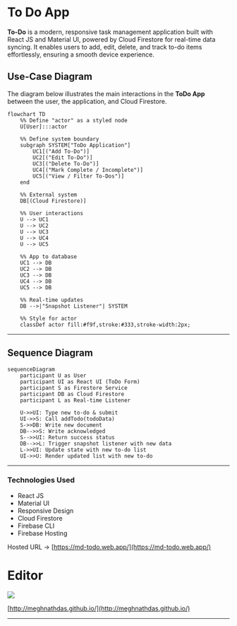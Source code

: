 # To Do App
**To-Do** is a modern, responsive task management application built with React JS and Material UI, powered by Cloud Firestore for real-time data syncing. It enables users to add, edit, delete, and track to-do items effortlessly, ensuring a smooth device experience.

## Use-Case Diagram

The diagram below illustrates the main interactions in the **ToDo App** between the user, the application, and Cloud Firestore.  

```mermaid
flowchart TD
    %% Define "actor" as a styled node
    U[User]:::actor

    %% Define system boundary
    subgraph SYSTEM["ToDo Application"]
        UC1[("Add To-Do")]
        UC2[("Edit To-Do")]
        UC3[("Delete To-Do")]
        UC4[("Mark Complete / Incomplete")]
        UC5[("View / Filter To-Dos")]
    end

    %% External system
    DB[(Cloud Firestore)]

    %% User interactions
    U --> UC1
    U --> UC2
    U --> UC3
    U --> UC4
    U --> UC5

    %% App to database
    UC1 --> DB
    UC2 --> DB
    UC3 --> DB
    UC4 --> DB
    UC5 --> DB

    %% Real-time updates
    DB -->|"Snapshot Listener"| SYSTEM

    %% Style for actor
    classDef actor fill:#f9f,stroke:#333,stroke-width:2px;
```
---

## Sequence Diagram

```mermaid
sequenceDiagram
    participant U as User
    participant UI as React UI (ToDo Form)
    participant S as Firestore Service
    participant DB as Cloud Firestore
    participant L as Real-time Listener

    U->>UI: Type new to-do & submit
    UI->>S: Call addTodo(todoData)
    S->>DB: Write new document
    DB-->>S: Write acknowledged
    S-->>UI: Return success status
    DB-->>L: Trigger snapshot listener with new data
    L->>UI: Update state with new to-do list
    UI->>U: Render updated list with new to-do
```
---

### Technologies Used
- React JS
- Material UI
- Responsive Design
- Cloud Firestore 
- Firebase CLI 
- Firebase Hosting

Hosted URL -> [https://md-todo.web.app/](https://md-todo.web.app/)

# Editor

![](https://meghnathdas.github.io/public/images/MD_Logo_138X138.png)

[http://meghnathdas.github.io/](http://meghnathdas.github.io/)

---

